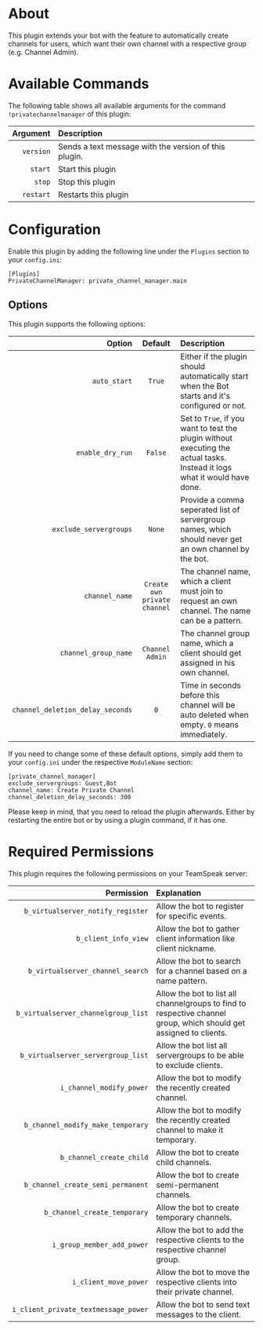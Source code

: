 # About

This plugin extends your bot with the feature to automatically create channels for users, which want their own channel with a respective group (e.g. Channel Admin).


# Available Commands

The following table shows all available arguments for the command `!privatechannelmanager` of this plugin:

| Argument | Description |
| ---: | :--- |
| `version` | Sends a text message with the version of this plugin. |
| `start` | Start this plugin |
| `stop` | Stop this plugin |
| `restart` | Restarts this plugin |


# Configuration

Enable this plugin by adding the following line under the `Plugins` section to your `config.ini`:

```
[Plugins]
PrivateChannelManager: private_channel_manager.main
```

## Options

This plugin supports the following options:

| Option | Default | Description |
| ---: | :---: | :--- |
| `auto_start` | `True` | Either if the plugin should automatically start when the Bot starts and it's configured or not. |
| `enable_dry_run` | `False` | Set to `True`, if you want to test the plugin without executing the actual tasks. Instead it logs what it would have done. |
| `exclude_servergroups` | `None` | Provide a comma seperated list of servergroup names, which should never get an own channel by the bot. |
| `channel_name` | `Create own private channel` | The channel name, which a client must join to request an own channel. The name can be a pattern. |
| `channel_group_name` | `Channel Admin` | The channel group name, which a client should get assigned in his own channel. |
| `channel_deletion_delay_seconds` | `0` | Time in seconds before this channel will be auto deleted when empty. `0` means immediately. |

If you need to change some of these default options, simply add them to your `config.ini` under the respective `ModuleName` section:

```
[private_channel_manager]
exclude_servergroups: Guest,Bot
channel_name: Create Private Channel
channel_deletion_delay_seconds: 300
```

Please keep in mind, that you need to reload the plugin afterwards. Either by restarting the entire bot or by using a plugin command, if it has one.


# Required Permissions

This plugin requires the following permissions on your TeamSpeak server:

| Permission | Explanation |
| ---: | :--- |
| `b_virtualserver_notify_register` | Allow the bot to register for specific events. |
| `b_client_info_view` | Allow the bot to gather client information like client nickname. |
| `b_virtualserver_channel_search` | Allow the bot to search for a channel based on a name pattern. |
| `b_virtualserver_channelgroup_list` | Allow the bot to list all channelgroups to find to respective channel group, which should get assigned to clients. |
| `b_virtualserver_servergroup_list` | Allow the bot list all servergroups to be able to exclude clients. |
| `i_channel_modify_power` | Allow the bot to modify the recently created channel. |
| `b_channel_modify_make_temporary` | Allow the bot to modify the recently created channel to make it temporary. |
| `b_channel_create_child` | Allow the bot to create child channels. |
| `b_channel_create_semi_permanent` | Allow the bot to create semi-permanent channels. |
| `b_channel_create_temporary` | Allow the bot to create temporary channels. |
| `i_group_member_add_power` | Allow the bot to add the respective clients to the respective channel group. |
| `i_client_move_power` | Allow the bot to move the respective clients into their private channel. |
| `i_client_private_textmessage_power` | Allow the bot to send text messages to the client. |
